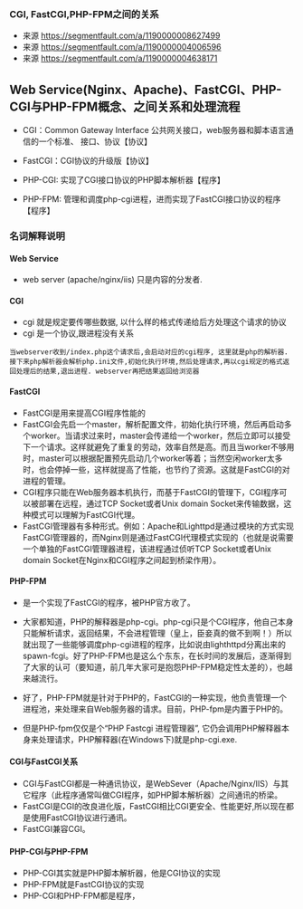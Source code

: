 ### CGI, FastCGI,PHP-FPM之间的关系
* 来源 https://segmentfault.com/a/1190000008627499
* 来源 https://segmentfault.com/a/1190000004006596
* 来源 https://segmentfault.com/a/1190000004638171
## Web Service(Nginx、Apache)、FastCGI、PHP-CGI与PHP-FPM概念、之间关系和处理流程
* CGI：Common Gateway Interface 公共网关接口，web服务器和脚本语言通信的一个标准、
接口、协议【协议】

* FastCGI：CGI协议的升级版【协议】

* PHP-CGI: 实现了CGI接口协议的PHP脚本解析器【程序】

* PHP-FPM: 管理和调度php-cgi进程，进而实现了FastCGI接口协议的程序【程序】

### 名词解释说明

#### Web Service 
* web server (apache/nginx/iis) 只是内容的分发者.
    
#### CGI
* cgi 就是规定要传哪些数据, 以什么样的格式传递给后方处理这个请求的协议
* cgi 是一个协议,跟进程没有关系
```
当webserver收到/index.php这个请求后,会启动对应的cgi程序, 这里就是php的解析器.接下来php解析器会解析php.ini文件,初始化执行环境,然后处理请求,再以cgi规定的格式返回处理后的结果,退出进程. webserver再把结果返回给浏览器
```

#### FastCGI
* FastCGI是用来提高CGI程序性能的
* FastCGI会先启一个master，解析配置文件，初始化执行环境，然后再启动多个worker。当请求过来时，master会传递给一个worker，然后立即可以接受下一个请求。这样就避免了重复的劳动，效率自然是高。而且当worker不够用时，master可以根据配置预先启动几个worker等着；当然空闲worker太多时，也会停掉一些，这样就提高了性能，也节约了资源。这就是FastCGI的对进程的管理。
* CGI程序只能在Web服务器本机执行，而基于FastCGI的管理下，CGI程序可以被部署在远程，通过TCP Socket或者Unix domain Socket来传输数据，这种模式可以理解为FastCGI代理。
 * FastCGI管理器有多种形式。例如：Apache和Lighttpd是通过模块的方式实现FastCGI管理器的，而Nginx则是通过FastCGI代理模式实现的（也就是说需要一个单独的FastCGI管理器进程，该进程通过侦听TCP Socket或者Unix domain Socket在Nginx和CGI程序之间起到桥梁作用）。
   



#### PHP-FPM
* 是一个实现了FastCGI的程序，被PHP官方收了。
* 大家都知道，PHP的解释器是php-cgi。php-cgi只是个CGI程序，他自己本身只能解析请求，返回结果，不会进程管理（皇上，臣妾真的做不到啊！）所以就出现了一些能够调度php-cgi进程的程序，比如说由lighthttpd分离出来的spawn-fcgi。好了PHP-FPM也是这么个东东，在长时间的发展后，逐渐得到了大家的认可（要知道，前几年大家可是抱怨PHP-FPM稳定性太差的），也越来越流行。
  
* 好了，PHP-FPM就是针对于PHP的，FastCGI的一种实现，他负责管理一个进程池，来处理来自Web服务器的请求。目前，PHP-fpm是内置于PHP的。
* 但是PHP-fpm仅仅是个“PHP Fastcgi 进程管理器”, 它仍会调用PHP解释器本身来处理请求，PHP解释器(在Windows下)就是php-cgi.exe.



#### CGI与FastCGI关系
* CGI与FastCGI都是一种通讯协议，是WebSever（Apache/Nginx/IIS）与其它程序（此程序通常叫做CGI程序，如PHP脚本解析器）之间通讯的桥梁。
* FastCGI是CGI的改良进化版，FastCGI相比CGI更安全、性能更好,所以现在都是使用FastCGI协议进行通讯。
* FastCGI兼容CGI。
#### PHP-CGI与PHP-FPM
* PHP-CGI其实就是PHP脚本解析器，他是CGI协议的实现
* PHP-FPM就是FastCGI协议的实现
* PHP-CGI和PHP-FPM都是程序，